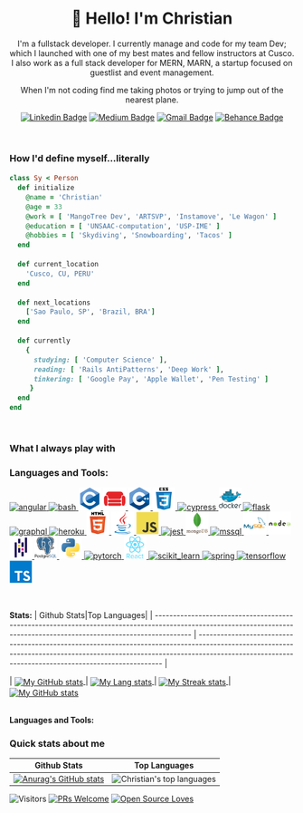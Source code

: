 <h1 align="center">👋 Hello! I'm Christian</h1>

<p align="center">
I'm a fullstack developer.  I currently manage and code for my team Dev; which I launched with one of my best mates and fellow instructors at Cusco. I also work as a full stack developer for MERN, MARN, a startup focused on guestlist and event management.   
</p>
<p align="center"> 
When I'm not coding find me taking photos or trying to jump out of the nearest plane.
</p>

<div align="center">
  
  [![Linkedin Badge](https://img.shields.io/badge/-syrashid-blue?style=flat-square&logo=Linkedin&logoColor=white&link=https://www.linkedin.com/in/christian/)](https://www.linkedin.com/in/christian/)
  [![Medium Badge](https://img.shields.io/badge/-@syrashid-03a57a?style=flat-square&label&logo=Medium&link=https://medium.com/@christian/)](https://christian.medium.com)
  [![Gmail Badge](https://img.shields.io/badge/-sy@mangotree.dev-c14438?style=flat-square&logo=Gmail&logoColor=white&link=mailto:jc.yunguri@gmail.com)](mailto:christian@gmail.com)
  [![Behance Badge](https://img.shields.io/badge/-syrashid-blue?style=flat-square&label&logo=Behance&link=https://www.behance.net/christian)](https://www.behance.net/christian)
</div>
<br>

<h3>How I'd define myself...literally</h3>

```ruby
class Sy < Person
  def initialize
    @name = 'Christian'
    @age = 33
    @work = [ 'MangoTree Dev', 'ARTSVP', 'Instamove', 'Le Wagon' ]
    @education = [ 'UNSAAC-computation', 'USP-IME' ]
    @hobbies = [ 'Skydiving', 'Snowboarding', 'Tacos' ]
  end

  def current_location
    'Cusco, CU, PERU'
  end

  def next_locations
    ['Sao Paulo, SP', 'Brazil, BRA']
  end

  def currently
    {
      studying: [ 'Computer Science' ],
      reading: [ 'Rails AntiPatterns', 'Deep Work' ],
      tinkering: [ 'Google Pay', 'Apple Wallet', 'Pen Testing' ]
     }
  end
end
```

<br>

### What I always play with

<h3 align="left">Languages and Tools:</h3>
<p align="left"> <a href="https://angular.io" target="_blank" rel="noreferrer"> <img src="https://angular.io/assets/images/logos/angular/angular.svg" alt="angular" width="40" height="40"/> </a> <a href="https://www.gnu.org/software/bash/" target="_blank" rel="noreferrer"> <img src="https://www.vectorlogo.zone/logos/gnu_bash/gnu_bash-icon.svg" alt="bash" width="40" height="40"/> </a> <a href="https://www.cprogramming.com/" target="_blank" rel="noreferrer"> <img src="https://raw.githubusercontent.com/devicons/devicon/master/icons/c/c-original.svg" alt="c" width="40" height="40"/> </a> <a href="https://couchdb.apache.org/" target="_blank" rel="noreferrer"> <img src="https://raw.githubusercontent.com/devicons/devicon/0d6c64dbbf311879f7d563bfc3ccf559f9ed111c/icons/couchdb/couchdb-original.svg" alt="couchdb" width="40" height="40"/> </a> <a href="https://www.w3schools.com/cpp/" target="_blank" rel="noreferrer"> <img src="https://raw.githubusercontent.com/devicons/devicon/master/icons/cplusplus/cplusplus-original.svg" alt="cplusplus" width="40" height="40"/> </a> <a href="https://www.w3schools.com/css/" target="_blank" rel="noreferrer"> <img src="https://raw.githubusercontent.com/devicons/devicon/master/icons/css3/css3-original-wordmark.svg" alt="css3" width="40" height="40"/> </a> <a href="https://www.cypress.io" target="_blank" rel="noreferrer"> <img src="https://raw.githubusercontent.com/simple-icons/simple-icons/6e46ec1fc23b60c8fd0d2f2ff46db82e16dbd75f/icons/cypress.svg" alt="cypress" width="40" height="40"/> </a> <a href="https://www.docker.com/" target="_blank" rel="noreferrer"> <img src="https://raw.githubusercontent.com/devicons/devicon/master/icons/docker/docker-original-wordmark.svg" alt="docker" width="40" height="40"/> </a> <a href="https://flask.palletsprojects.com/" target="_blank" rel="noreferrer"> <img src="https://www.vectorlogo.zone/logos/pocoo_flask/pocoo_flask-icon.svg" alt="flask" width="40" height="40"/> </a> <a href="https://graphql.org" target="_blank" rel="noreferrer"> <img src="https://www.vectorlogo.zone/logos/graphql/graphql-icon.svg" alt="graphql" width="40" height="40"/> </a> <a href="https://heroku.com" target="_blank" rel="noreferrer"> <img src="https://www.vectorlogo.zone/logos/heroku/heroku-icon.svg" alt="heroku" width="40" height="40"/> </a> <a href="https://www.w3.org/html/" target="_blank" rel="noreferrer"> <img src="https://raw.githubusercontent.com/devicons/devicon/master/icons/html5/html5-original-wordmark.svg" alt="html5" width="40" height="40"/> </a> <a href="https://www.java.com" target="_blank" rel="noreferrer"> <img src="https://raw.githubusercontent.com/devicons/devicon/master/icons/java/java-original.svg" alt="java" width="40" height="40"/> </a> <a href="https://developer.mozilla.org/en-US/docs/Web/JavaScript" target="_blank" rel="noreferrer"> <img src="https://raw.githubusercontent.com/devicons/devicon/master/icons/javascript/javascript-original.svg" alt="javascript" width="40" height="40"/> </a> <a href="https://jestjs.io" target="_blank" rel="noreferrer"> <img src="https://www.vectorlogo.zone/logos/jestjsio/jestjsio-icon.svg" alt="jest" width="40" height="40"/> </a> <a href="https://www.mongodb.com/" target="_blank" rel="noreferrer"> <img src="https://raw.githubusercontent.com/devicons/devicon/master/icons/mongodb/mongodb-original-wordmark.svg" alt="mongodb" width="40" height="40"/> </a> <a href="https://www.microsoft.com/en-us/sql-server" target="_blank" rel="noreferrer"> <img src="https://www.svgrepo.com/show/303229/microsoft-sql-server-logo.svg" alt="mssql" width="40" height="40"/> </a> <a href="https://www.mysql.com/" target="_blank" rel="noreferrer"> <img src="https://raw.githubusercontent.com/devicons/devicon/master/icons/mysql/mysql-original-wordmark.svg" alt="mysql" width="40" height="40"/> </a> <a href="https://nodejs.org" target="_blank" rel="noreferrer"> <img src="https://raw.githubusercontent.com/devicons/devicon/master/icons/nodejs/nodejs-original-wordmark.svg" alt="nodejs" width="40" height="40"/> </a> <a href="https://pandas.pydata.org/" target="_blank" rel="noreferrer"> <img src="https://raw.githubusercontent.com/devicons/devicon/2ae2a900d2f041da66e950e4d48052658d850630/icons/pandas/pandas-original.svg" alt="pandas" width="40" height="40"/> </a> <a href="https://www.postgresql.org" target="_blank" rel="noreferrer"> <img src="https://raw.githubusercontent.com/devicons/devicon/master/icons/postgresql/postgresql-original-wordmark.svg" alt="postgresql" width="40" height="40"/> </a> <a href="https://www.python.org" target="_blank" rel="noreferrer"> <img src="https://raw.githubusercontent.com/devicons/devicon/master/icons/python/python-original.svg" alt="python" width="40" height="40"/> </a> <a href="https://pytorch.org/" target="_blank" rel="noreferrer"> <img src="https://www.vectorlogo.zone/logos/pytorch/pytorch-icon.svg" alt="pytorch" width="40" height="40"/> </a> <a href="https://reactjs.org/" target="_blank" rel="noreferrer"> <img src="https://raw.githubusercontent.com/devicons/devicon/master/icons/react/react-original-wordmark.svg" alt="react" width="40" height="40"/> </a> <a href="https://scikit-learn.org/" target="_blank" rel="noreferrer"> <img src="https://upload.wikimedia.org/wikipedia/commons/0/05/Scikit_learn_logo_small.svg" alt="scikit_learn" width="40" height="40"/> </a> <a href="https://spring.io/" target="_blank" rel="noreferrer"> <img src="https://www.vectorlogo.zone/logos/springio/springio-icon.svg" alt="spring" width="40" height="40"/> </a> <a href="https://www.tensorflow.org" target="_blank" rel="noreferrer"> <img src="https://www.vectorlogo.zone/logos/tensorflow/tensorflow-icon.svg" alt="tensorflow" width="40" height="40"/> </a> <a href="https://www.typescriptlang.org/" target="_blank" rel="noreferrer"> <img src="https://raw.githubusercontent.com/devicons/devicon/master/icons/typescript/typescript-original.svg" alt="typescript" width="40" height="40"/> </a> </p>

<br>

**Stats:**
| Github Stats|Top Languages|
| ---------------------------------------------------------------------------------------------------------------------------------------------------------------------- | -------------------------------------------------------------------------------------------------------------------------------------------------------------------------------------------------------------------------------- |
<!-- IF YOU ARE FORKING THIS, USE [https://github-readme-stats.vercel.app/....] as URL, OTHER URLs CAN BE CHANGED RESULTING YOUR README BROKEN-->
| <a href="#"> <img align="center" src="https://github-readme-stats.vercel.app/api?username=chr11stian&include_all_commits=true&title_color=fff&icon_color=79ff97&text_color=9f9f9f&bg_color=151515" alt="My GitHub stats" />
</a> |
<a href="#"> <img align="center" src="https://github-stats-pro.vercel.app/api/top-langs/?username=chr11stian&layout=compact&langs_count=8&hide=jupyter%20notebook,smalltalk,cuda,dockerfile,tsql,makefile&theme=dark" alt="My Lang stats" />
</a> |
<a href="#"> <img align="center" src="https://streak-stats.demolab.com/?user=chr11stian&theme=dark&card_width=600" alt="My Streak stats" />
</a> |
<a href="#"> <img align="center" src="https://github-readme-activity-graph.vercel.app/graph?username=chr11stian&custom_title=Prabor%27s%20Contribution&theme=react&bg_color=151515&point=ffffff&radius=10" alt="My GitHub stats" />
</a>
<br/>
<br/>

**Languages and Tools:**

### Quick stats about me

| Github Stats|Top Languages|
| ---------------------------------------------------------------------------------------------------------------------------------------------------------------------- | -------------------------------------------------------------------------------------------------------------------------------------------------------------------------------------------------------------------------------- |
| [![Anurag's GitHub stats](https://github-readme-stats.vercel.app/api?username=chr11stian&include_all_commits=true)](https://github.com/chr11stian/github-readme-stats) | ![Christian's top languages](https://github-readme-stats.vercel.app/api/top-langs/?username=chr11stian&show_icons=true&title_color=f6c32c&icon_color=f6c32c&text_color=9f9f9f&bg_color=151515&count_private=true&layout=compact) |

![Visitors](https://visitor-badge.glitch.me/badge?page_id=syrashid.syrashid) [![PRs Welcome](https://img.shields.io/badge/PRs-welcome-brightgreen.svg?style=flat&logo=github)](https://github.com/chr11stian) [![Open Source Loves](https://badges.frapsoft.com/os/v2/open-source.svg?v=103)](https://github.com/chr11stian)
